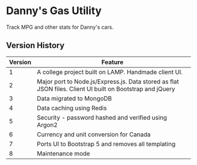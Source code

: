 # Danny's Gas Utility
Track MPG and other stats for Danny's cars.

## Version History
| Version | Feature |
| ------- | ------- |
| 1       | A college project built on LAMP. Handmade client UI. |
| 2       | Major port to Node.js/Express.js. Data stored as flat JSON files. Client UI built on Bootstrap and jQuery |
| 3       | Data migrated to MongoDB |
| 4       | Data caching using Redis |
| 5       | Security - password hashed and verified using Argon2 |
| 6       | Currency and unit conversion for Canada |
| 7       | Ports UI to Bootstrap 5 and removes all templating |
| 8       | Maintenance mode |
